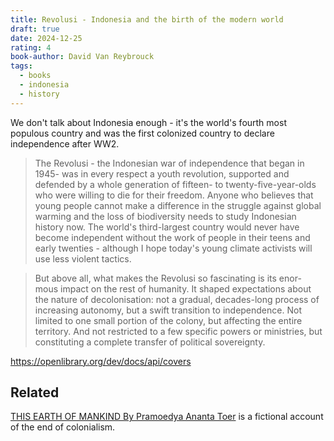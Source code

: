 ```yaml
---
title: Revolusi - Indonesia and the birth of the modern world
draft: true
date: 2024-12-25
rating: 4
book-author: David Van Reybrouck
tags:
  - books
  - indonesia
  - history
---
```


We don't talk about Indonesia enough - it's the world's fourth most populous country and was the first colonized country to declare independence after WW2.

> The Revolusi - the Indonesian war of independence that began in 1945- was in every respect a youth revolution, supported and defended by a whole generation of fifteen- to twenty-five-year-olds who were willing to die for their freedom. Anyone who believes that young people cannot make a difference in the struggle against global warming and the loss of biodiversity needs to study Indonesian history now. The world's third-largest country would never have become independent without the work of people in their teens and early twenties - although I hope today's young climate activists will use less violent tactics.

> But above all, what makes the Revolusi so fascinating is its enor- mous impact on the rest of humanity. It shaped expectations about the nature of decolonisation: not a gradual, decades-long process of increasing autonomy, but a swift transition to independence. Not limited to one small portion of the colony, but affecting the entire territory. And not restricted to a few specific powers or ministries, but constituting a complete transfer of political sovereignty.

https://openlibrary.org/dev/docs/api/covers

## Related

[THIS EARTH OF MANKIND By Pramoedya Ananta Toer](https://archive.nytimes.com/www.nytimes.com/books/97/05/11/reviews/14192.html) is a fictional account of the end of colonialism.